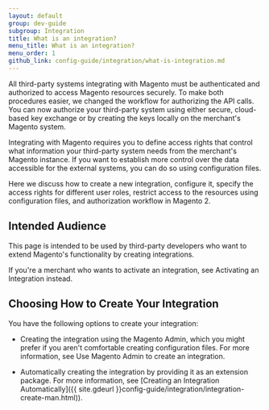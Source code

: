 ```yaml
---
layout: default
group: dev-guide
subgroup: Integration
title: What is an integration?
menu_title: What is an integration?
menu_order: 1
github_link: config-guide/integration/what-is-integration.md
---
```


All third-party systems integrating with Magento must be authenticated and authorized to access Magento resources securely. To make both procedures easier, we changed the workflow for authorizing the API calls. You can now authorize your third-party system using either secure, cloud-based key exchange or by creating the keys locally on the merchant's Magento system.

Integrating with Magento requires you to define access rights that control what information your third-party system needs from the merchant's Magento instance. If you want to establish more control over the data accessible for the external systems, you can do so using configuration files.

Here we discuss how to create a new integration, configure it, specify the access rights for different user roles, restrict access to the resources using configuration files, and authorization workflow in Magento 2.

<h2 id="audience">Intended Audience</h2>

This page is intended to be used by third-party developers who want to extend Magento's functionality by creating integrations.

If you're a merchant who wants to activate an integration, see Activating an Integration instead.

<h2 id="create-integration">Choosing How to Create Your Integration</h2>

You have the following options to create your integration:

*  Creating the integration using the Magento Admin, which you might prefer if you aren't comfortable creating configuration files. For more information, see Use Magento Admin to create an integration.

*  Automatically creating the integration by providing it as an extension package. For more information, see [Creating an Integration Automatically]({{ site.gdeurl }}config-guide/integration/integration-create-man.html)).

